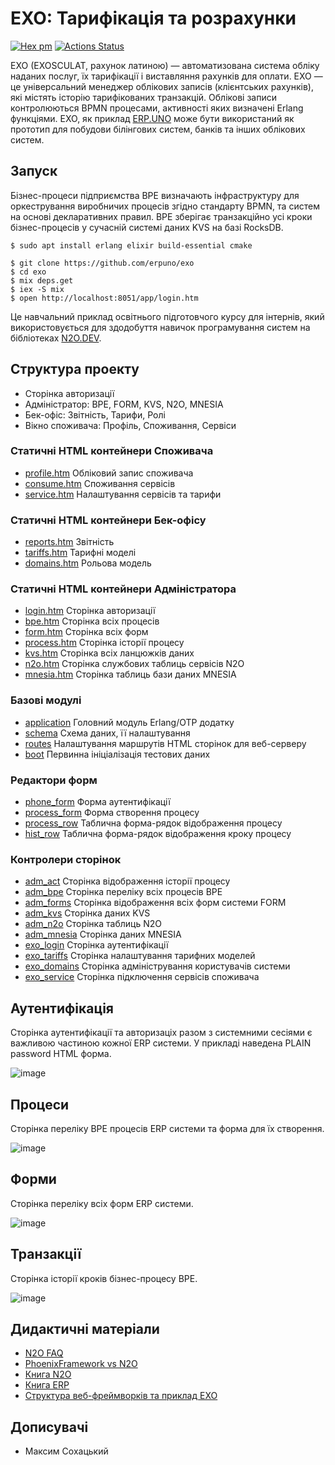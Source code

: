 EXO: Тарифікація та розрахунки
==============================

[![Hex pm](http://img.shields.io/hexpm/v/exosculat.svg?style=flat)](https://hex.pm/packages/exosculat)
[![Actions Status](https://github.com/erpuno/exo/workflows/mix/badge.svg)](https://github.com/erpuno/exo/actions)

EXO (EXOSCULAT, рахунок латиною) — автоматизована система обліку наданих послуг,
їх тарифікації і виставляння рахунків для оплати.
EXO — це універсальний менеджер облікових записів (клієнтських рахунків),
які містять історію тарифікованих транзакцій. Облікові записи контролюються BPMN процесами,
активності яких визначені Erlang функціями. EXO, як приклад <a href="https://erp.uno">ERP.UNO</a>
може бути використаний як прототип для побудови білінгових систем, банків та інших облікових систем.

Запуск
------

Бізнес-процеси підприємства BPE визначають інфраструктуру для оркестрування виробничих процесів
згідно стандарту BPMN, та систем на основі декларативних правил. BPE зберігає транзакційно усі
кроки бізнес-процесів у сучасній системі даних KVS на базі RocksDB.

```
$ sudo apt install erlang elixir build-essential cmake
```

```
$ git clone https://github.com/erpuno/exo
$ cd exo
$ mix deps.get
$ iex -S mix
$ open http://localhost:8051/app/login.htm
```

Це навчальний приклад освітнього підготовчого курсу для інтернів, який використовується для
здодобуття навичок програмування систем на бібліотеках <a href="https://n2o.dev/ua/">N2O.DEV</a>.

Структура проекту
-----------------

* Сторінка авторизації
* Адміністратор: BPE, FORM, KVS, N2O, MNESIA
* Бек-офіс: Звітність, Тарифи, Ролі
* Вікно споживача: Профіль, Споживання, Сервіси

### Статичні HTML контейнери Споживача

* [profile.htm](priv/static/consumer/profile.htm) Обліковий запис споживача
* [consume.htm](priv/static/consumer/consume.htm) Споживання сервісів
* [service.htm](priv/static/consumer/service.htm) Налаштування сервісів та тарифи

### Статичні HTML контейнери Бек-офісу

* [reports.htm](priv/static/backoffice/reports.htm) Звітність
* [tariffs.htm](priv/static/backoffice/tariffs.htm) Тарифні моделі
* [domains.htm](priv/static/backoffice/domains.htm) Рольова модель

### Статичні HTML контейнери Адміністратора

* [login.htm](priv/static/admin/login.htm) Сторінка авторизації
* [bpe.htm](priv/static/admin/bpe.htm) Сторінка всіх процесів
* [form.htm](priv/static/admin/form.htm) Сторінка всіх форм
* [process.htm](priv/static/admin/process.htm) Сторінка історії процесу
* [kvs.htm](priv/static/admin/kvs.htm) Сторінка всіх ланцюжків даних
* [n2o.htm](priv/static/admin/n2o.htm) Сторінка службових таблиць сервісів N2O
* [mnesia.htm](priv/static/admin/mnesia.htm) Сторінка таблиць бази даних MNESIA

### Базові модулі

* [application](lib/application.ex) Головний модуль Erlang/OTP додатку
* [schema](lib/schema.ex) Схема даних, її налаштування
* [routes](lib/routes.ex) Налаштування маршрутів HTML сторінок для веб-серверу
* [boot](lib/boot.ex) Первинна ініціалізація тестових даних

### Редактори форм

* [phone_form](lib/forms/phone_form.ex) Форма аутентифікації
* [process_form](lib/forms/process_form.ex) Форма створення процесу
* [process_row](lib/forms/process_row.ex) Таблична форма-рядок відображення процесу
* [hist_row](lib/forms/hist_row.ex) Таблична форма-рядок відображення кроку процесу

### Контролери сторінок

* [adm_act](lib/pages/adm_act.ex) Сторінка відображення історії процесу
* [adm_bpe](lib/pages/adm_bpe.ex) Сторінка переліку всіх процесів BPE
* [adm_forms](lib/pages/adm_form.ex) Сторінка відображення всіх форм системи FORM
* [adm_kvs](lib/pages/adm_kvs.ex) Сторінка даних KVS
* [adm_n2o](lib/pages/adm_n2o.ex) Сторінка таблиць N2O
* [adm_mnesia](lib/pages/adm_mnesia.ex) Сторінка даних MNESIA
* [exo_login](lib/pages/exo_login.ex) Сторінка аутентифікації
* [exo_tariffs](lib/pages/exo_tariffs.ex) Сторінка налаштування тарифних моделей
* [exo_domains](lib/pages/exo_domains.ex) Сторінка адміністрування користувачів системи
* [exo_service](lib/pages/exo_service.ex) Сторінка підключення сервісів споживача

Аутентифікація
--------------

Сторінка аутентифікації та авторизаціх разом з системними сесіями є важливою частиною кожної ERP системи.
У прикладі наведена PLAIN password HTML форма.

![image](https://user-images.githubusercontent.com/144776/200148867-67025100-560e-4dc5-bcdd-dacf88e50c83.png)

Процеси
-------

Сторінка переліку BPE процесів ERP системи та форма для їх створення.

![image](https://user-images.githubusercontent.com/144776/200149087-e2a2af6a-bd5c-4006-b6fe-f3b95f12b11f.png)

Форми
-----

Сторінка переліку всіх форм ERP системи.

![image](https://user-images.githubusercontent.com/144776/200148896-b09d25b6-2c67-4d1d-b851-aaadc9164c82.png)

Транзакції
----------

Сторінка історії кроків бізнес-процесу BPE.

![image](https://user-images.githubusercontent.com/144776/200149114-dcd21f61-28a4-4aa9-a020-bcb2f70b7a1f.png)

Дидактичні матеріали
--------------------

* <a href="https://tonpa.guru/stream/2019/2019-07-31%20N2O%20FAQ.htm">N2O FAQ</a>
* <a href="https://tonpa.guru/stream/2016/2016-01-29%20PhoenixFramework%20vs%20N2O.htm">PhoenixFramework vs N2O</a>
* <a href="https://n2o.dev/ua/books/vol.2/index.html">Книга N2O</a>
* <a href="https://n2o.dev/ua/books/vol.3/index.html">Книга ERP</a>
* <a href="https://tonpa.guru/stream/2022/2022-11-17%20%D0%A1%D1%82%D1%80%D1%83%D0%BA%D1%82%D1%83%D1%80%D0%B0%20%D0%B2%D0%B5%D0%B1-%D1%84%D1%80%D0%B5%D0%B9%D0%BC%D0%B2%D0%BE%D1%80%D0%BA%D1%96%D0%B2.htm">Структура веб-фреймворків та приклад EXO</a>

Дописувачі
----------

* Максим Сохацький
